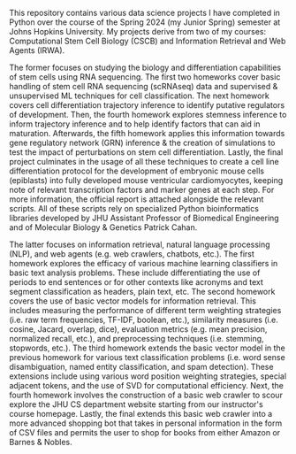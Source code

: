 This repository contains various data science projects I have completed in Python over the course of the Spring 2024 (my Junior Spring) semester at Johns Hopkins University. My projects derive from two of my courses: Computational Stem Cell Biology (CSCB) and Information Retrieval and Web Agents (IRWA). 

The former focuses on studying the biology and differentiation capabilities of stem cells using RNA sequencing. The first two homeworks cover basic handling of stem cell RNA sequencing (scRNAseq) data and supervised & unsupervised ML techniques for cell classification. The next homework covers cell differentiation trajectory inference to identify putative regulators of development. Then, the fourth homework explores stemness inference to inform trajectory inference and to help identify factors that can aid in maturation. Afterwards, the fifth homework applies this information towards gene regulatory network (GRN) inference & the creation of simulations to test the impact of perturbations on stem cell differentiation. Lastly, the final project culminates in the usage of all these techniques to create a cell line differentiation protocol for the development of embryonic mouse cells (epiblasts) into fully developed mouse ventricular cardiomyocytes, keeping note of relevant transcription factors and marker genes at each step. For more information, the official report is attached alongside the relevant scripts. All of these scripts rely on specialized Python bioinformatics libraries developed by JHU Assistant Professor of Biomedical Engineering and of Molecular Biology & Genetics Patrick Cahan. 

The latter focuses on information retrieval, natural language processing (NLP), and web agents (e.g. web crawlers, chatbots, etc.). The first homework explores the efficacy of various machine learning classifiers in basic text analysis problems. These include differentiating the use of periods to end sentences or for other contexts like acronyms and text segment classification as headers, plain text, etc. The second homework covers the use of basic vector models for information retrieval. This includes measuring the performance of different term weighting strategies (i.e. raw term frequencies, TF-IDF, boolean, etc.), similarity measures (i.e. cosine, Jacard, overlap, dice), evaluation metrics (e.g. mean precision, normalized recall, etc.), and preprocessing techniques (i.e. stemming, stopwords, etc.). The third homework extends the basic vector model in the previous homework for various text classification problems (i.e. word sense disambiguation, named entity classification, and spam detection). These extensions include using various word position weighting strategies, special adjacent tokens, and the use of SVD for computational efficiency. Next, the fourth homework involves the construction of a basic web crawler to scour explore the JHU CS department website starting from our instructor's course homepage. Lastly, the final extends this basic web crawler into a more advanced shopping bot that takes in personal information in the form of CSV files and permits the user to shop for books from either Amazon or Barnes & Nobles. 
